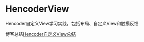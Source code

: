 # HencoderView
Hencoder自定义View学习实践，包括布局、自定义View和触摸反馈

博客总结[Hencoder自定义View总结](https://www.tianyang.pub/articles/2021/01/26/1611657238264.html)
